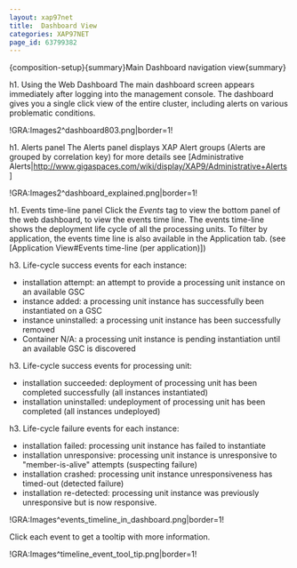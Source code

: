 ```yaml
---
layout: xap97net
title:  Dashboard View
categories: XAP97NET
page_id: 63799382
---
```


{composition-setup}{summary}Main Dashboard navigation view{summary}

h1. Using the Web Dashboard
The main dashboard screen appears immediately after logging into the management console. The dashboard gives you a single click view of the entire cluster, including alerts on various problematic conditions.

!GRA:Images2^dashboard803.png|border=1!

h1. Alerts panel
The Alerts panel displays XAP Alert groups (Alerts are grouped by correlation key) for more details see [Administrative Alerts|http://www.gigaspaces.com/wiki/display/XAP9/Administrative+Alerts]

!GRA:Images2^dashboard_explained.png|border=1!

h1. Events time-line panel
Click the _Events_ tag to view the bottom panel of the web dashboard, to view the events time line.
The events time-line shows the deployment life cycle of all the processing units.
To filter by application, the events time line is also available in the Application tab. (see [Application View#Events time-line (per application)])

h3. Life-cycle success events for each instance:
* installation attempt: an attempt to provide a processing unit instance on an available GSC
* instance added: a processing unit instance has successfully been instantiated on a GSC
* instance uninstalled: a processing unit instance has been successfully removed
* Container N/A: a processing unit instance is pending instantiation until an available GSC is discovered

h3. Life-cycle success events for processing unit:
* installation succeeded: deployment of processing unit has been completed successfully (all instances instantiated)
* installation uninstalled: undeployment of processing unit has been completed (all instances undeployed)

h3. Life-cycle failure events for each instance:
* installation failed: processing unit instance has failed to instantiate
* installation unresponsive: processing unit instance is unresponsive to "member-is-alive" attempts (suspecting failure)
* installation crashed: processing unit instance unresponsiveness has timed-out (detected failure)
* installation re-detected: processing unit instance was previously unresponsive but is now responsive.

!GRA:Images^events_timeline_in_dashboard.png|border=1!


Click each event to get a tooltip with more information.

!GRA:Images^timeline_event_tool_tip.png|border=1!
